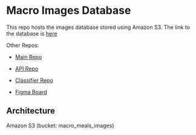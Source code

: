 # Macro Images Database

This repo hosts the images database stored using Amazon S3. The link to the database is [here](https://s3.console.aws.amazon.com/s3/buckets/macro-meals-images?region=us-east-1&tab=objects)

Other Repos: 

- [Main Repo](https://github.com/dartmouth-cs98/21f-macro-meals)

- [API Repo](https://github.com/dartmouth-cs98/21f-macro-meals-api) 

- [Classifier Repo](https://github.com/dartmouth-cs98/21f-macro-meals-classifier) 

- [Figma Board](https://www.figma.com/file/x0tpjcBSMKuImg4e0EvhlY/Initial-Sketches?node-id=0%3A1)

## Architecture

Amazon S3 (bucket: macro\_meals\_images)
